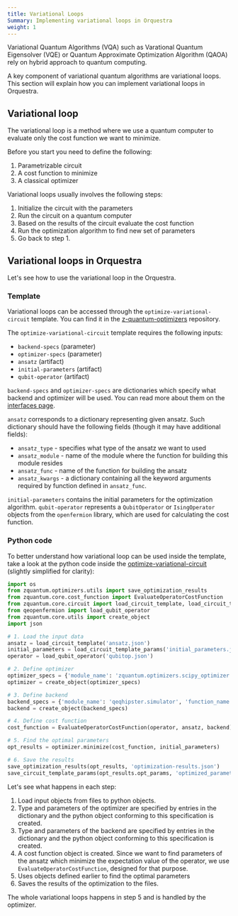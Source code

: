 ```yaml
---
title: Variational Loops
Summary: Implementing variational loops in Orquestra
weight: 1
---
```


Variational Quantum Algorithms (VQA) such as Varational Quantum Eigensolver (VQE) or Quantum Approximate Optimization Algorithm (QAOA) rely on hybrid approach to quantum computing.

A key component of variational quantum algorithms are variational loops. This section will explain how you can implement variational loops in Orquestra.

## Variational loop

The variational loop is a method where we use a quantum computer to evaluate only the cost function we want to minimize.

Before you start you need to define the following:

1. Parametrizable circuit
2. A cost function to minimize
3. A classical optimizer

Variational loops usually involves the following steps:

1. Initialize the circuit with the parameters
2. Run the circuit on a quantum computer
3. Based on the results of the circuit evaluate the cost function
4. Run the optimization algorithm to find new set of parameters
5. Go back to step 1.


## Variational loops in Orquestra

Let's see how to use the variational loop in the Orquestra.

### Template

Variational loops can be accessed through the `optimize-variational-circuit` template. You can find it in the [z-quantum-optimizers](https://github.com/zapatacomputing/z-quantum-optimizers/blob/master/templates/optimizers.yaml) repository.

The `optimize-variational-circuit` template requires the following inputs:
  - `backend-specs` (parameter)
  - `optimizer-specs` (parameter)
  - `ansatz` (artifact)
  - `initial-parameters` (artifact)
  - `qubit-operator` (artifact)

`backend-specs` and `optimizer-specs` are dictionaries which specify what backend and optimizer will be used. You can read more about them on the [interfaces page](../interfaces/).

`ansatz` corresponds to a dictionary representing given ansatz. Such dictionary should have the following fields (though it may have additional fields):
  - `ansatz_type` - specifies what type of the ansatz we want to used
  - `ansatz_module` - name of the module where the function for building this module resides
  - `ansatz_func` - name of the function for building the ansatz
  - `ansatz_kwargs` - a dictionary containing all the keyword arguments required by function defined in `ansatz_func`.

`initial-parameters` contains the initial parameters for the optimization algorithm.
`qubit-operator` represents a `QubitOperator` or `IsingOperator` objects from the `openfermion` library, which are used for calculating the cost function.


### Python code

To better understand how variational loop can be used inside the template, take a look at the python code inside the [optimize-variational-circuit](https://github.com/zapatacomputing/z-quantum-optimizers/blob/master/templates/optimizers.yaml) (slightly simplified for clarity):

```python
import os
from zquantum.optimizers.utils import save_optimization_results
from zquantum.core.cost_function import EvaluateOperatorCostFunction
from zquantum.core.circuit import load_circuit_template, load_circuit_template_params, save_circuit_template_params
from qeopenfermion import load_qubit_operator
from zquantum.core.utils import create_object
import json

# 1. Load the input data
ansatz = load_circuit_template('ansatz.json')
initial_parameters = load_circuit_template_params('initial_parameters.json')
operator = load_qubit_operator('qubitop.json')

# 2. Define optimizer
optimizer_specs = {'module_name': 'zquantum.optimizers.scipy_optimizer', 'function_name': 'ScipyOptimizer', 'method': 'L-BFGS-B'}
optimizer = create_object(optimizer_specs)

# 3. Define backend
backend_specs = {'module_name': 'qeqhipster.simulator', 'function_name': 'QHipsterSimulator'}
backend = create_object(backend_specs)

# 4. Define cost function
cost_function = EvaluateOperatorCostFunction(operator, ansatz, backend)

# 5. Find the optimal parameters
opt_results = optimizer.minimize(cost_function, initial_parameters)

# 6. Save the results
save_optimization_results(opt_results, 'optimization-results.json')
save_circuit_template_params(opt_results.opt_params, 'optimized_parameters.json')
```

Let's see what happens in each step:

1. Load input objects from files to python objects.
2. Type and parameters of the optimizer are specified by entries in the dictionary and the python object conforming to this specification is created.
3. Type and parameters of the backend are specified by entries in the dictionary and the python object conforming to this specification is created.
4. A cost function object is created. Since we want to find parameters of the ansatz which minimize the expectation value of the operator, we use `EvaluateOperatorCostFunction`, designed for that purpose.
5. Uses objects defined earlier to find the optimal parameters
6. Saves the results of the optimization to the files.

The whole variational loops happens in step 5 and is handled by the optimizer.
